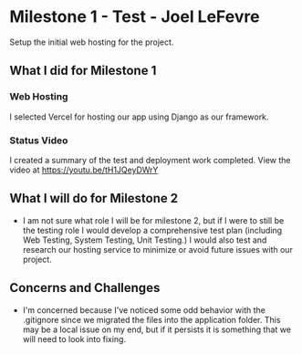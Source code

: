 # Milestone 1 - Test - Joel LeFevre

Setup the initial web hosting for the project.


## What I did for Milestone 1

### Web Hosting

I selected Vercel for hosting our app using Django as our framework.


### Status Video 

I created a summary of the test and deployment work completed.  View the video at https://youtu.be/tH1JQeyDWrY


## What I will do for Milestone 2

* I am not sure what role I will be for milestone 2, but if I were to still be the testing role I would develop a comprehensive test plan (including Web Testing, System Testing, Unit Testing.) I would also test and research our hosting service to minimize or avoid future issues with our project.


## Concerns and Challenges

* I'm concerned because I've noticed some odd behavior with the .gitignore since we migrated the files into the application folder. This may be a local issue on my end, but if it persists it is something that we will need to look into fixing.

